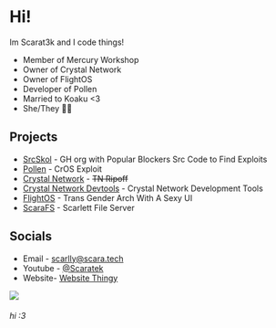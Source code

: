# Hi!
Im Scarat3k and I code things!
- Member of Mercury Workshop
- Owner of Crystal Network
- Owner of FlightOS
- Developer of Pollen
- Married to Koaku <3
- She/They 🏳️‍⚧️

## Projects
- [SrcSkol](https://github.com/src-skol) - GH org with Popular Blockers Src Code to Find Exploits
- [Pollen](https://github.com/mercuryworkshop/pollen) - CrOS Exploit
- [Crystal Network](https://github.com/crystalnetwork-dev) - ~~TN Ripoff~~
- [Crystal Network Devtools](https://github.com/crystalnetwork-devtools) - Crystal Network Development Tools
- [FlightOS](https://github.com/flightos) - Trans Gender Arch With A Sexy UI
- [ScaraFS](https://scarafs.scarat3k.me) - Scarlett File Server

## Socials
- Email - [scarlly@scara.tech](mailto:scarlly@scara.tech)
- Youtube - [@Scaratek](https://www.youtuber.com/@scaratek)
- Website- [Website Thingy](https://scarat3k.me)

<a href="https://www.buymeacoffee.com/scarat3k"><img src="https://img.buymeacoffee.com/button-api/?text=Buy me a coffee&emoji=☕&slug=scarat3k&button_colour=f5bce0&font_colour=000000&font_family=Cookie&outline_colour=000000&coffee_colour=FFDD00" /></a>
###### hi :3
